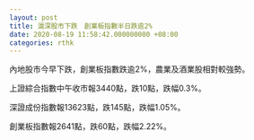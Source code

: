 ```yaml
---
layout: post
title: 滬深股市下跌　創業板指數半日跌逾2%
date: 2020-08-19 11:58:42.000000000 +08:00
categories: rthk
---
```


內地股市今早下跌，創業板指數跌逾2%，農業及酒業股相對較強勢。

上證綜合指數中午收市報3440點，跌10點，跌幅0.3%。

深證成份指數報13623點，跌145點，跌幅1.05%。

創業板指數報2641點，跌60點，跌幅2.22%。
